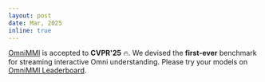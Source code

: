 ```yaml
---
layout: post
date: Mar, 2025
inline: true
---
```


[OmniMMI](publication/#omnimmi) is accepted to **CVPR'25** :fire:. We devised the **first-ever** benchmark for streaming interactive Omni understanding. Please try your models on [OmniMMI Leaderboard](https://omnimmi.github.io/).

